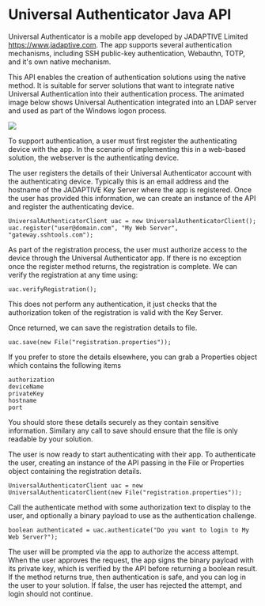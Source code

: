 # Universal Authenticator Java API
Universal Authenticator is a mobile app developed by JADAPTIVE Limited https://www.jadaptive.com. The app supports several authentication mechanisms, including SSH public-key authentication, Webauthn, TOTP, and it's own native mechanism. 

This API enables the creation of authentication solutions using the native method. It is suitable for server solutions that want to integrate native Universal Authentication into their authentication process. The animated image below shows Universal Authentication integrated into an LDAP server and used as part of the Windows logon process.

![](https://www.jadaptive.com/wp-content/uploads/2020/02/UniversalAuthenticatorLDAPMFA.gif)

To support authentication, a user must first register the authenticating device with the app. In the scenario of implementing this in a web-based solution, the webserver is the authenticating device. 

The user registers the details of their Universal Authenticator account with the authenticating device. Typically this is an email address and the hostname of the JADAPTIVE Key Server where the app is registered. Once the user has provided this information, we can create an instance of the API and register the authenticating device.

```
UniversalAuthenticatorClient uac = new UniversalAuthenticatorClient();
uac.register("user@domain.com", "My Web Server", "gateway.sshtools.com");
```

As part of the registration process, the user must authorize access to the device through the Universal Authenticator app. If there is no exception once the register method returns, the registration is complete. We can verify the registration at any time using:

```
uac.verifyRegistration();
```

This does not perform any authentication, it just checks that the authorization token of the registration is valid with the Key Server.

Once returned, we can save the registration details to file.

```
uac.save(new File("registration.properties"));
```

If you prefer to store the details elsewhere, you can grab a Properties object which contains the following items

```username
authorization
deviceName
privateKey
hostname
port
```

You should store these details securely as they contain sensitive information. Similary any call to save should ensure that the file is only readable by your solution.

The user is now ready to start authenticating with their app. To authenticate the user, creating an instance of the API passing in the File or Properties object containing the registration details.

```
UniversalAuthenticatorClient uac = new UniversalAuthenticatorClient(new File("registration.properties"));
```

Call the authenticate method with some authorization text to display to the user, and optionally a binary payload to use as the authentication challenge. 

```
boolean authenticated = uac.authenticate("Do you want to login to My Web Server?");
```

The user will be prompted via the app to authorize the access attempt. When the user approves the request, the app signs the binary payload with its private key, which is verified by the API before returning a boolean result. If the method returns true, then authentication is safe, and you can log in the user to your solution. If false, the user has rejected the attempt, and login should not continue.


